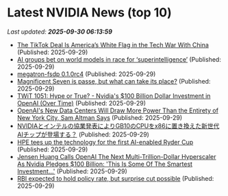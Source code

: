 # Latest NVIDIA News (top 10)
_Last updated: **2025-09-30 06:13:59**_

- [The TikTok Deal Is America’s White Flag in the Tech War With China](http://foreignpolicy.com/2025/09/29/tik-tok-deal-tech-war-china/) (Published: 2025-09-29)
- [AI groups bet on world models in race for ‘superintelligence’](https://biztoc.com/x/e3585fa964fbc790) (Published: 2025-09-29)
- [megatron-fsdp 0.1.0rc4](https://pypi.org/project/megatron-fsdp/0.1.0rc4/) (Published: 2025-09-29)
- [Magnificent Seven is passe, but what can take its place?](https://www.japantimes.co.jp/business/2025/09/29/tech/magnificent-7-ai-stocks/) (Published: 2025-09-29)
- [TWiT 1051: Hype or True? - Nvidia's $100 Billion Dollar Investment in OpenAI (Over Time)](https://twit.tv/shows/this-week-in-tech/episodes/1051) (Published: 2025-09-29)
- [OpenAI's New Data Centers Will Draw More Power Than the Entirety of New York City, Sam Altman Says](https://biztoc.com/x/14ed727e4a6c776e) (Published: 2025-09-29)
- [NVIDIAとインテルの協業発表によりGB10のCPUをx86に置き換えた新世代AIチップが登場する？](https://weekly.ascii.jp/elem/000/004/321/4321622/) (Published: 2025-09-29)
- [HPE tees up the technology for the first AI-enabled Ryder Cup](https://siliconangle.com/2025/09/28/hpe-tees-technology-first-ai-enabled-ryder-cup/) (Published: 2025-09-29)
- [Jensen Huang Calls OpenAI The Next Multi-Trillion-Dollar Hyperscaler As Nvidia Pledges $100 Billion: 'This Is Some Of The Smartest Investment...'](https://biztoc.com/x/182e488d6fbb2746) (Published: 2025-09-29)
- [RBI expected to hold policy rate, but surprise cut possible](https://biztoc.com/x/d1fc7ccdcdb08abb) (Published: 2025-09-29)
